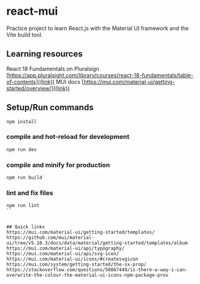 # react-mui

Practice project to learn React.js with the Material UI framework and the Vite build tool.

## Learning resources

React 18 Fundamentals on Pluralsign [https://app.pluralsight.com/library/courses/react-18-fundamentals/table-of-contents]((link))
MUI docs [https://mui.com/material-ui/getting-started/overview/]((link))

## Setup/Run commands
```
npm install
```

### compile and hot-reload for development
```
npm run dev
```

### compile and minify for production
```
npm run build
```

### lint and fix files
```
npm run lint
``


## Quick links
https://mui.com/material-ui/getting-started/templates/
https://github.com/mui/material-ui/tree/v5.10.3/docs/data/material/getting-started/templates/album
https://mui.com/material-ui/api/typography/
https://mui.com/material-ui/api/svg-icon/
https://mui.com/material-ui/icons/#createsvgicon
https://mui.com/system/getting-started/the-sx-prop/
https://stackoverflow.com/questions/50867449/is-there-a-way-i-can-overwrite-the-colour-the-material-ui-icons-npm-package-prov